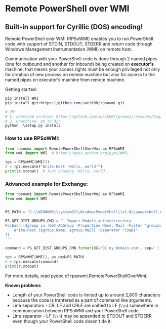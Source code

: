# Remote PowerShell over WMI


## Built-in support for Cyrillic (DOS) encoding!


Remote PowerShell over WMI (RPSoWMI) enables you to run PowerShell code with support of STDIN, STDOUT, STDERR and return code through Windows Management Instrumentation (WMI) on remote host.

Communication with your PowerShell code is done through 2 named pipes (one for outbound and another for inbound) being created on **executor's** machine, that means your access rights must be enough privileged not only for creation of new process on remote machine but also for access to the named pipes on executor's machine from remote machine.

Getting started:

```powershell
pip install WMI
pip install git+https://github.com/surik00/rpsowmi.git

# OR:
# 1. download archive: https://github.com/surik00/rpsowmi/releases/tag/v0.1
# 2. Unarchive, go to dir
python .\setup.py install
```


### How to use RPSoWMI:

```python
from rpsowmi import RemotePowerShellOverWmi as RPSoWMI
from wmi import WMI  # https://pypi.python.org/pypi/WMI/

rps = RPSoWMI(WMI())
r = rps.execute("Write-Host 'Hello, world'")
print(r.stdout)  # Just showing 'Hello, world'.
```


### Advanced example for Exchange:

```python
from rpsowmi import RemotePowerShellOverWmi as RPSoWMI
from wmi import WMI


PS_PATH = 'C:\\WINDOWS\\system32\\WindowsPowerShell\\v1.0\\powershell.exe'

PS_GET_DIST_GROUPS_CMD = '''Import-Module activedirectory
ForEach ($group in (Get-ADGroup -Properties Name, Mail -Filter 'groupcategory -eq "distribution"' -Server "{DC}")) {{
    Write-Host ($group.Name, $group.Mail) -Separator "{sep}"
}}
'''

command = PS_GET_DIST_GROUPS_CMD.format(DC='DC.my_domain.com', sep=' | ')

rps = RPSoWMI(WMI(), ps_cmd=PS_PATH)
r = rps.execute(command)
print(r.stdout)
```


For more details, read pydoc of rpsowmi.RemotePowerShellOverWmi.

**Known problems**

* Length of your PowerShell code is limited up to around 2,800 characters because the code is tranfered as a part of command line arguments.
* Line separators - CR, LF and CRLF are unified to LF (`\\n`) somewhere in communication between RPSoWMI and your PowerShell code.
* Line separator - LF (`\\n`) may be appended to STDOUT and STDERR even though your PowerShell code doesn't do it.
